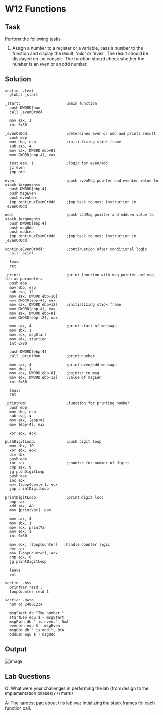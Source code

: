 # W12 Functions

## Task

Perform the following tasks:

1. Assign a number to a register or a variable, pass a number to the function and display the result, 'odd' or 'even'. The result should be displayed on the console. The function should check whether the number is an even or an odd number.

## Solution

```assembly
section .text
  global _start

_start:                     ;main function
  push DWORD[num]
  call _evenOrOdd

  mov eax, 1
  int 0x80

_evenOrOdd:                 ;determines even or odd and prints result
  push ebp
  mov ebp, esp              ;initializing stack frame
  sub esp, 4
  mov eax, DWORD[ebp+8]
  mov DWORD[ebp-4], eax

  test eax, 1               ;logic for even/odd
  jz even
  jmp odd

even:                       ;push evenMsg pointer and evenLen value to stack (arguments)
  push DWORD[ebp-4]
  push msgEven     
  push evenLen
  jmp continueEvenOrOdd     ;jmp back to next instruction in _evenOrOdd

odd:                        ;push oddMsg pointer and oddLen value to stack (arguments)
  push DWORD[ebp-4]
  push msgOdd
  push oddLen
  jmp continueEvenOrOdd     ;jmp back to next instruction in _evenOrOdd

continueEvenOrOdd:          ;continuation after conditional logic
  call _print

  leave
  ret

_print:                     ;print function with msg pointer and msg len as parameters
  push ebp
  mov ebp, esp
  sub esp, 12
  mov eax, DWORD[ebp+16]
  mov DWORD[ebp-4], eax
  mov eax, DWORD[ebp+12]    ;initializing stack frame
  mov DWORD[ebp-8], eax
  mov eax, DWORD[ebp+8]
  mov DWORD[ebp-12], eax

  mov eax, 4                ;print start of message
  mov ebx, 1
  mov ecx, msgStart
  mov edx, startLen
  int 0x80

  push DWORD[ebp-4]
  call _printNum            ;print number

  mov eax, 4                ;print even/odd message
  mov ebx, 1
  mov ecx, DWORD[ebp-8]     ;pointer to msg
  mov edx, DWORD[ebp-12]    ;value of msgLen
  int 0x80

  leave
  ret

_printNum:                  ;function for printing number
  push ebp
  mov ebp, esp
  sub esp, 4
  mov eax, [ebp+8]
  mov [ebp-4], eax

  xor ecx, ecx

pushDigitLoop:              ;push digit loop
  mov ebx, 10
  xor edx, edx
  div ebx
  push edx
  inc ecx                   ;counter for number of digits
  cmp eax, 9
  jg pushDigitLoop
  push eax
  inc ecx
  mov [loopCounter], ecx
  jmp printDigitLoop

printDigitLoop:             ;print digit loop
  pop eax
  add eax, 48
  mov [printVar], eax

  mov eax, 4
  mov ebx, 1
  mov ecx, printVar
  mov edx, 1
  int 0x80

  mov ecx, [loopCounter]   ;handle counter logic
  dec ecx
  mov [loopCounter], ecx
  cmp ecx, 0
  jg printDigitLoop

  leave
  ret

section .bss
  printVar resd 1
  loopCounter resd 1

section .data
  num dd 24881234

  msgStart db "The number "
  startLen equ $ - msgStart
  msgEven db " is even.", 0xA
  evenLen equ $ - msgEven
  msgOdd db " is odd.", 0xA
  oddLen equ $ - msgOdd
```
## Output
![image](https://github.com/user-attachments/assets/fb60e112-0a2e-4f62-91fa-7ed7f6e34883)

## Lab Questions

Q: What were your challenges in performing the lab (from design to the implementation phases)? (1 mark)

A: The hardest part about this lab was intializing the stack frames for each function call.  
